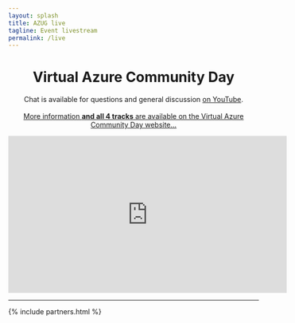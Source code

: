 ```yaml
---
layout: splash
title: AZUG live
tagline: Event livestream
permalink: /live
---
```


<h1 style="text-align: center;">Virtual Azure Community Day</h1>

<p style="text-align: center;">
  Chat is available for questions and general discussion <a href="https://www.youtube.com/watch?v=qlKkBOZzlXo">on YouTube</a>.
  <br/><br/>
  <a href="https://azureday.community/">More information <b>and all 4 tracks</b> are available on the Virtual Azure Community Day website...</a>
</p>

<iframe width="560" height="315" src="https://www.youtube-nocookie.com/embed/qlKkBOZzlXo" frameborder="0" allow="accelerometer; autoplay; encrypted-media; gyroscope; picture-in-picture" allowfullscreen></iframe>

<hr />

<div class="partners-narrow">
	{% include partners.html %}
</div>